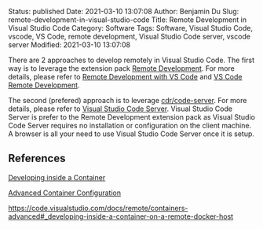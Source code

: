 Status: published
Date: 2021-03-10 13:07:08
Author: Benjamin Du
Slug: remote-development-in-visual-studio-code
Title: Remote Development in Visual Studio Code
Category: Software
Tags: Software, Visual Studio Code, vscode, VS Code, remote development, Visual Studio Code server, vscode server
Modified: 2021-03-10 13:07:08

There are 2 approaches to develop remotely in Visual Studio Code.
The first way is to leverage the extension pack
[Remote Development](https://marketplace.visualstudio.com/items?itemName=ms-vscode-remote.vscode-remote-extensionpack).
For more details, 
please refer to 
[Remote Development with VS Code](https://code.visualstudio.com/blogs/2019/05/02/remote-development)
and
[VS Code Remote Development](https://code.visualstudio.com/docs/remote/remote-overview).


The second (prefered) approach is to leverage 
[cdr/code-server](https://github.com/cdr/code-server).
For more details, 
please refer to 
[Visual Studio Code Server](http://www.legendu.net/misc/blog/visual-studio-code-server/).
Visual Studio Code Server is prefer to the Remote Development extension pack 
as Visual Studio Code Server requires no installation or configuration on the client machine.
A browser is all your need to use Visual Studio Code Server once it is setup.

## References 

[Developing inside a Container](https://code.visualstudio.com/docs/remote/containers)

[Advanced Container Configuration](https://code.visualstudio.com/docs/remote/containers-advanced)


https://code.visualstudio.com/docs/remote/containers-advanced#_developing-inside-a-container-on-a-remote-docker-host